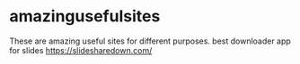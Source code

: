 # amazingusefulsites
These are amazing useful sites for different purposes.
best downloader app for slides
https://slidesharedown.com/
